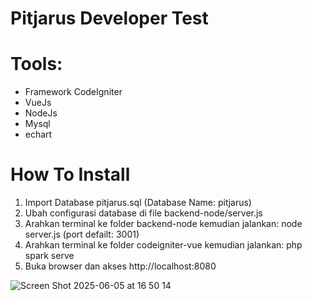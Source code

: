# Pitjarus Developer Test

# Tools:
- Framework CodeIgniter
- VueJs
- NodeJs
- Mysql
- echart

# How To Install
1. Import Database pitjarus.sql (Database Name: pitjarus)
2. Ubah configurasi database di file backend-node/server.js
3. Arahkan terminal ke folder backend-node kemudian jalankan: node server.js (port defailt: 3001)
4. Arahkan terminal ke folder codeigniter-vue kemudian jalankan: php spark serve
5. Buka browser dan akses http://localhost:8080


![Screen Shot 2025-06-05 at 16 50 14](https://github.com/user-attachments/assets/016b5c51-1211-484d-ae6c-9a75a87debff)
